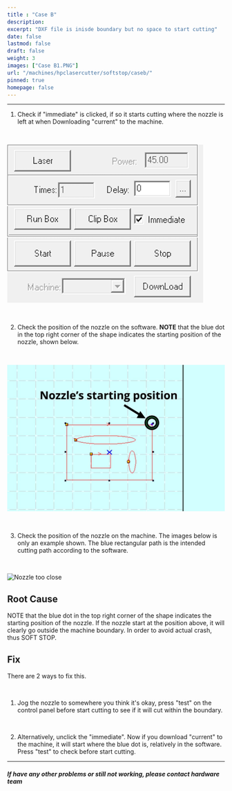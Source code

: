 ```yaml
---
title : "Case B"
description: 
excerpt: "DXF file is inisde boundary but no space to start cutting"
date: false
lastmod: false
draft: false
weight: 3
images: ["Case B1.PNG"]
url: "/machines/hpclasercutter/softstop/caseb/"
pinned: true
homepage: false
---
```

---

1. Check if "immediate" is clicked, if so it starts cutting where the nozzle is left at when Downloading "current" to the machine.

<br>

![Check immediate](immediate.PNG)

<br>

2. Check the position of the nozzle on the software. **NOTE** that the blue dot in the top right corner of the shape indicates the starting position of the nozzle, shown below.

<br>

![nozzlebluedot](nozzleposition.jpeg)

<br>

3. Check the position of the nozzle on the machine. The images below is only an example shown. The blue rectangular path is the intended cutting path according to the software.

<br>

![Nozzle too close](nozzleclose.png)

## Root Cause

NOTE that the blue dot in the top right corner of the shape indicates the starting position of the nozzle. If the nozzle start at the position above, it will clearly go outside the machine boundary. In order to avoid actual crash, thus SOFT STOP.

## Fix

There are 2 ways to fix this.

<br>

1. Jog the nozzle to somewhere you think it's okay, press "test" on the control panel before start cutting to see if it will cut within the boundary.

<br>

2. Alternatively, unclick the "immediate". Now if you download "current" to the machine, it will start where the blue dot is, relatively in the software. Press "test" to check before start cutting.

---

##### If have any other problems or still not working, please contact hardware team
